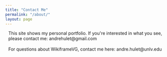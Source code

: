 ```yaml
---
title: "Contact Me"
permalink: "/about/"
layout: page
---
```

<style>
    p {
        margin-left: 10px;
    }
</style>

<p>This site shows my personal portfolio. If you're interested in what you see, please contact me: andrehulet@gmail.com
<br><br>
For questions about WikiframeVG, contact me here: andre.hulet@unlv.edu</p>

